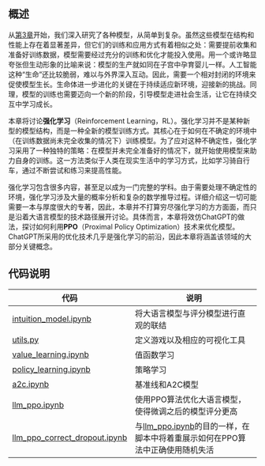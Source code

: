 ## 概述

从[第3章](../ch03_linear)开始，我们深入研究了各种模型，从简单到复杂。虽然这些模型在结构和性能上存在着显著差异，但它们的训练和应用方式有着相似之处：需要提前收集和准备好训练数据，模型需要经过充分的训练和优化才能投入使用。用一个或许略显夸张但生动形象的比喻来说：模型的生产就如同在子宫中孕育婴儿一样。人工智能这种“生命”还比较脆弱，难以与外界深入互动。因此，需要一个相对封闭的环境来促使模型生长。生命体进一步进化的关键在于持续适应新环境，迎接新的挑战。同理，模型的训练也需要迈向一个新的阶段，引导模型走进社会生活，让它在持续交互中学习成长。

本章将讨论**强化学习**（Reinforcement Learning，RL）。强化学习并不是某种新型的模型结构，而是一种全新的模型训练方式。其核心在于如何在不确定的环境中（在训练数据尚未完全收集的情况下）训练模型。为了应对这种不确定性，强化学习采用了一种独特的策略：在模型并未完全准备好的情况下，就开始使用模型来助力自身的训练。这一方法类似于人类在现实生活中的学习方式，比如学习骑自行车，通过不断尝试和练习来提高性能。

强化学习包含很多内容，甚至足以成为一门完整的学科。由于需要处理不确定性的环境，强化学习涉及大量的概率分析和复杂的数学推导过程。详细介绍这一切可能需要一本与厚度很大的专著，因此，本章并不打算穷尽强化学习的方方面面，而只是沿着大语言模型的技术路径展开讨论。具体而言，本章将效仿ChatGPT的做法，探讨如何利用**PPO**（Proximal Policy Optimization）技术来优化模型。ChatGPT所采用的优化技术几乎是强化学习的前沿，因此本章将涵盖该领域的大部分关键概念。

## 代码说明

|代码|说明|
|---|---|
|[intuition_model.ipynb](intuition_model.ipynb)| 将大语言模型与评分模型进行直观的联结 |
|[utils.py](utils.py)| 定义游戏以及相应的可视化工具 |
|[value_learning.ipynb](value_learning.ipynb)| 值函数学习 |
|[policy_learning.ipynb](policy_learning.ipynb)| 策略学习 |
|[a2c.ipynb](a2c.ipynb)| 基准线和A2C模型 |
|[llm_ppo.ipynb](llm_ppo.ipynb)| 使用PPO算法优化大语言模型，使得微调之后的模型评分更高 |
|[llm\_ppo\_correct\_dropout.ipynb](llm_ppo_correct_dropout.ipynb)| 与[llm_ppo.ipynb](llm_ppo.ipynb)的目的一样，在脚本中将着重展示如何在PPO算法中正确使用随机失活 |